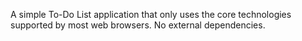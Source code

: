 A simple To-Do List application that only uses the core technologies supported by most web browsers. No external dependencies.
